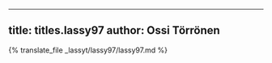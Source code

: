 
---
title: titles.lassy97
author: Ossi Törrönen
---
{% translate_file _lassyt/lassy97/lassy97.md %}